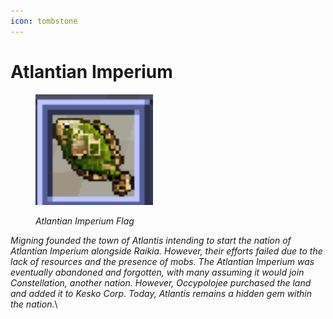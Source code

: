 ```yaml
---
icon: tombstone
---
```


# Atlantian Imperium

<figure><img src="../../../.gitbook/assets/image (49).png" alt="" width="188"><figcaption><p><em>Atlantian Imperium Flag</em></p></figcaption></figure>

_Migning founded the town of Atlantis intending to start the nation of Atlantian Imperium alongside Raikia. However, their efforts failed due to the lack of resources and the presence of mobs. The Atlantian Imperium was eventually abandoned and forgotten, with many assuming it would join Constellation, another nation. However, Occypolojee purchased the land and added it to Kesko Corp. Today, Atlantis remains a hidden gem within the nation._\
